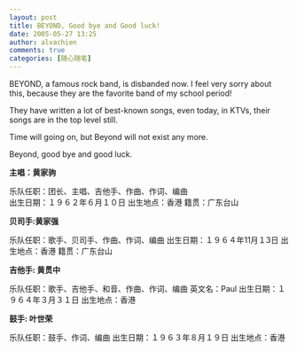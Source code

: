 ```yaml
---
layout: post
title: BEYOND, Good bye and Good luck!
date: 2005-05-27 13:25
author: alvachien
comments: true
categories: [随心随笔]
---
```

BEYOND, a famous rock band, is disbanded now. I feel very sorry about this, because they are the favorite band of my school period!

They have written a lot of best-known songs, even today, in KTVs, their songs are in the top level still.

Time will going on, but Beyond will not exist any more.

Beyond, good bye and good luck.

**主唱：黄家驹**

乐队任职：团长、主唱、吉他手、作曲、作词、编曲　　　　　　　　　　　　　　
出生日期：１９６２年６月１０日
出生地点：香港
籍贯：广东台山

**贝司手:黄家强**

乐队任职：歌手、贝司手、作曲、作词、编曲
出生日期：１９６４年11月１3日
出生地点：香港
籍贯：广东台山

**吉他手: 黄贯中**

乐队任职：歌手、吉他手、和音、作曲、作词、编曲
英文名：Paul
出生日期：１９６４年３月３１日
出生地点：香港

**鼓手: 叶世荣**

乐队任职：鼓手、作词、编曲
出生日期：１９６３年８月１９日
出生地点：香港
